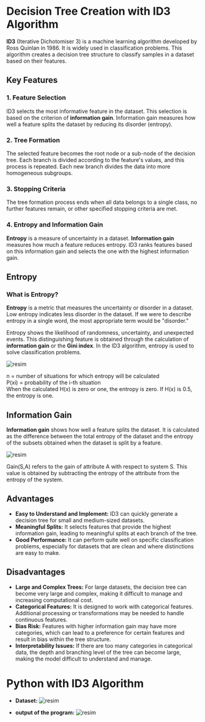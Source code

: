 # Decision Tree Creation with ID3 Algorithm

**ID3** (Iterative Dichotomiser 3) is a machine learning algorithm developed by Ross Quinlan in 1986. It is widely used in classification problems. This algorithm creates a decision tree structure to classify samples in a dataset based on their features.

## Key Features

### 1. Feature Selection
ID3 selects the most informative feature in the dataset. This selection is based on the criterion of **information gain**. Information gain measures how well a feature splits the dataset by reducing its disorder (entropy).

### 2. Tree Formation
The selected feature becomes the root node or a sub-node of the decision tree. Each branch is divided according to the feature's values, and this process is repeated. Each new branch divides the data into more homogeneous subgroups.

### 3. Stopping Criteria
The tree formation process ends when all data belongs to a single class, no further features remain, or other specified stopping criteria are met.

### 4. Entropy and Information Gain
**Entropy** is a measure of uncertainty in a dataset. **Information gain** measures how much a feature reduces entropy. ID3 ranks features based on this information gain and selects the one with the highest information gain.

## Entropy

### What is Entropy?
**Entropy** is a metric that measures the uncertainty or disorder in a dataset. Low entropy indicates less disorder in the dataset. If we were to describe entropy in a single word, the most appropriate term would be "disorder."

Entropy shows the likelihood of randomness, uncertainty, and unexpected events. This distinguishing feature is obtained through the calculation of **information gain** or the **Gini index**. In the ID3 algorithm, entropy is used to solve classification problems.


![resim](https://github.com/user-attachments/assets/f812bdde-aaea-4962-b346-1b35a11c0e10)


n = number of situations for which entropy will be calculated  
P(xi) = probability of the i-th situation  
When the calculated H(x) is zero or one, the entropy is zero. If H(x) is 0.5, the entropy is one.



## Information Gain

**Information gain** shows how well a feature splits the dataset. It is calculated as the difference between the total entropy of the dataset and the entropy of the subsets obtained when the dataset is split by a feature.

![resim](https://github.com/user-attachments/assets/fbf7789e-3607-466b-87e0-102c3a9e8a13)


Gain(S,A) refers to the gain of attribute A with respect to system S. This value is obtained by subtracting the entropy of the attribute from the entropy of the system.



## Advantages

- **Easy to Understand and Implement:** ID3 can quickly generate a decision tree for small and medium-sized datasets.
- **Meaningful Splits:** It selects features that provide the highest information gain, leading to meaningful splits at each branch of the tree.
- **Good Performance:** It can perform quite well on specific classification problems, especially for datasets that are clean and where distinctions are easy to make.

## Disadvantages

- **Large and Complex Trees:** For large datasets, the decision tree can become very large and complex, making it difficult to manage and increasing computational cost.
- **Categorical Features:** It is designed to work with categorical features. Additional processing or transformations may be needed to handle continuous features.
- **Bias Risk:** Features with higher information gain may have more categories, which can lead to a preference for certain features and result in bias within the tree structure.
- **Interpretability Issues:** If there are too many categories in categorical data, the depth and branching level of the tree can become large, making the model difficult to understand and manage.


# Python with ID3 Algorithm

- **Dataset:**
![resim](https://github.com/user-attachments/assets/6d3d83f0-840a-468f-b5f3-cf25fd5231c4)

- **output of the program:**
![resim](https://github.com/user-attachments/assets/a61216b1-561a-4377-891a-67397c8a519e)

